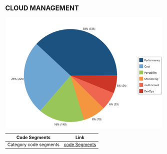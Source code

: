 ## CLOUD MANAGEMENT

![Cloud Management](img/category_cloud_management.png)




|Code Segments  | Link |
|:-------------:|:-----:|  
|Category code segments|[code Segments](code_segments/01-CLOUD_MANAGEMENT.pdf)|